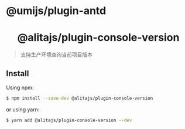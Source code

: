 # @umijs/plugin-antd

<h1 align="center">@alitajs/plugin-console-version</h1>

> 支持生产环境查询当前项目版本

## Install

Using npm:

```bash
$ npm install --save-dev @alitajs/plugin-console-version
```

or using yarn:

```bash
$ yarn add @alitajs/plugin-console-version --dev
```

